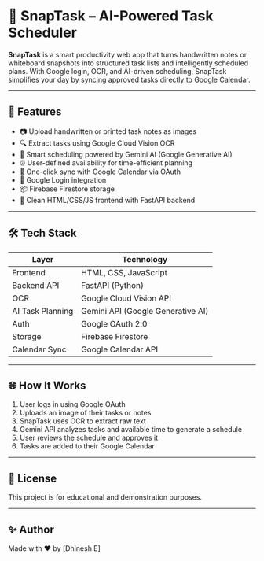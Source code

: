 # 📸 SnapTask – AI-Powered Task Scheduler

**SnapTask** is a smart productivity web app that turns handwritten notes or whiteboard snapshots into structured task lists and intelligently scheduled plans. With Google login, OCR, and AI-driven scheduling, SnapTask simplifies your day by syncing approved tasks directly to Google Calendar.

---

## 🚀 Features

- 📷 Upload handwritten or printed task notes as images
- 🔍 Extract tasks using Google Cloud Vision OCR
- 🧠 Smart scheduling powered by Gemini AI (Google Generative AI)
- ⏰ User-defined availability for time-efficient planning
- 📅 One-click sync with Google Calendar via OAuth
- 🔐 Google Login integration
- 📦 Firebase Firestore storage
- 🎨 Clean HTML/CSS/JS frontend with FastAPI backend

---

## 🛠 Tech Stack

| Layer             | Technology                      |
|------------------|----------------------------------|
| Frontend         | HTML, CSS, JavaScript            |
| Backend API      | FastAPI (Python)                 |
| OCR              | Google Cloud Vision API          |
| AI Task Planning | Gemini API (Google Generative AI)|
| Auth             | Google OAuth 2.0                 |
| Storage          | Firebase Firestore               |
| Calendar Sync    | Google Calendar API              |

---

## 🌐 How It Works

1. User logs in using Google OAuth
2. Uploads an image of their tasks or notes
3. SnapTask uses OCR to extract raw text
4. Gemini API analyzes tasks and available time to generate a schedule
5. User reviews the schedule and approves it
6. Tasks are added to their Google Calendar

---

## 📄 License

This project is for educational and demonstration purposes.

---

## ✨ Author

Made with ❤️ by [Dhinesh E]
